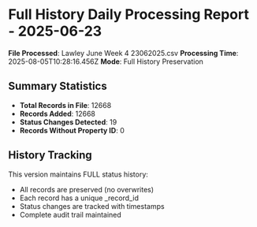 # Full History Daily Processing Report - 2025-06-23

**File Processed**: Lawley June Week 4 23062025.csv
**Processing Time**: 2025-08-05T10:28:16.456Z
**Mode**: Full History Preservation

## Summary Statistics

- **Total Records in File**: 12668
- **Records Added**: 12668
- **Status Changes Detected**: 19
- **Records Without Property ID**: 0

## History Tracking

This version maintains FULL status history:
- All records are preserved (no overwrites)
- Each record has a unique _record_id
- Status changes are tracked with timestamps
- Complete audit trail maintained
